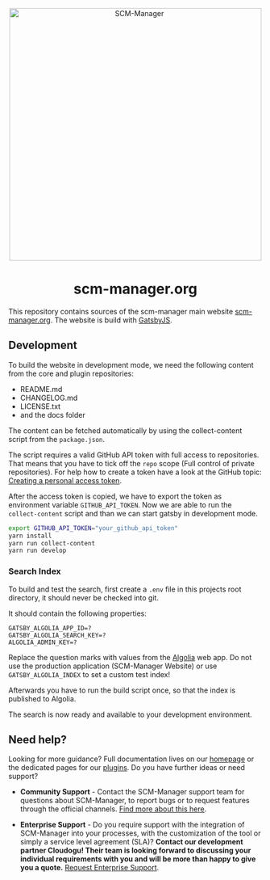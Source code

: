 <p align="center">
  <a href="https://scm-manager.org/">
    <img alt="SCM-Manager" src="https://download.scm-manager.org/images/logo/scm-manager_logo.png" width="500" />
  </a>
</p>
<h1 align="center">
  scm-manager.org
</h1>

This repository contains sources of the scm-manager main website [scm-manager.org](https://scm-manager.org).
The website is build with [GatsbyJS](https://www.gatsbyjs.org/).

## Development

To build the website in development mode, we need the following content from the core and plugin repositories:

* README.md
* CHANGELOG.md
* LICENSE.txt
* and the docs folder

The content can be fetched automatically by using the collect-content script from the `package.json`.

The script requires a valid GitHub API token with full access to repositories. That means that you have to tick off the `repo` scope (Full control of private repositories). For help how to create a token have a look at the GitHub topic:  
[Creating a personal access token](https://help.github.com/en/github/authenticating-to-github/creating-a-personal-access-token-for-the-command-line).

After the access token is copied, we have to export the token as environment variable `GITHUB_API_TOKEN`.
Now we are able to run the `collect-content` script and than we can start gatsby in development mode.

```bash
export GITHUB_API_TOKEN="your_github_api_token"
yarn install
yarn run collect-content
yarn run develop
```

### Search Index

To build and test the search, first create a `.env` file in this projects root directory, it should never be checked into git.

It should contain the following properties:
```
GATSBY_ALGOLIA_APP_ID=?
GATSBY_ALGOLIA_SEARCH_KEY=?
ALGOLIA_ADMIN_KEY=?
```
Replace the question marks with values from the [Algolia](algolia.com) web app.
Do not use the production application (SCM-Manager Website) or use `GATSBY_ALGOLIA_INDEX` to set a custom test index!

Afterwards you have to run the build script once, so that the index is published to Algolia.

The search is now ready and available to your development environment.

## Need help?

Looking for more guidance? Full documentation lives on our [homepage](https://scm-manager.org/docs/) or the dedicated pages for our [plugins](https://scm-manager.org/plugins/). Do you have further ideas or need support?

- **Community Support** - Contact the SCM-Manager support team for questions about SCM-Manager, to report bugs or to request features through the official channels. [Find more about this here](https://scm-manager.org/support/).

- **Enterprise Support** - Do you require support with the integration of SCM-Manager into your processes, with the customization of the tool or simply a service level agreement (SLA)? **Contact our development partner Cloudogu! Their team is looking forward to discussing your individual requirements with you and will be more than happy to give you a quote.** [Request Enterprise Support](https://cloudogu.com/en/scm-manager-enterprise/).
